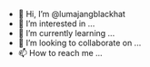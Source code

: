 - 👋 Hi, I’m @lumajangblackhat
- 👀 I’m interested in ...
- 🌱 I’m currently learning ...
- 💞️ I’m looking to collaborate on ...
- 📫 How to reach me ...

<!---
lumajangblackhat/lumajangblackhat is a ✨ special ✨ repository because its `README.md` (this file) appears on your GitHub profile.
You can click the Preview link to take a look at your changes.
--->
